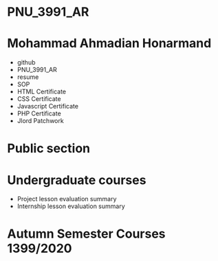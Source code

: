 # PNU_3991_AR
# Mohammad Ahmadian Honarmand
* github
* PNU_3991_AR
* resume
* SOP
* HTML Certificate
* CSS Certificate
* Javascript Certificate
* PHP Certificate
* Jlord Patchwork
# Public section
# Undergraduate courses
* Project lesson evaluation summary
* Internship lesson evaluation summary
# Autumn Semester Courses 1399/2020

